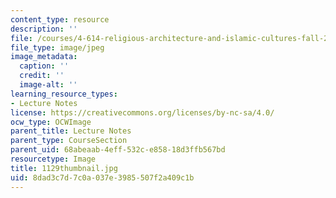 ```yaml
---
content_type: resource
description: ''
file: /courses/4-614-religious-architecture-and-islamic-cultures-fall-2002/8dad3c7d7c0a037e3985507f2a409c1b_1129thumbnail.jpg
file_type: image/jpeg
image_metadata:
  caption: ''
  credit: ''
  image-alt: ''
learning_resource_types:
- Lecture Notes
license: https://creativecommons.org/licenses/by-nc-sa/4.0/
ocw_type: OCWImage
parent_title: Lecture Notes
parent_type: CourseSection
parent_uid: 68abeaab-4eff-532c-e858-18d3ffb567bd
resourcetype: Image
title: 1129thumbnail.jpg
uid: 8dad3c7d-7c0a-037e-3985-507f2a409c1b
---
```

